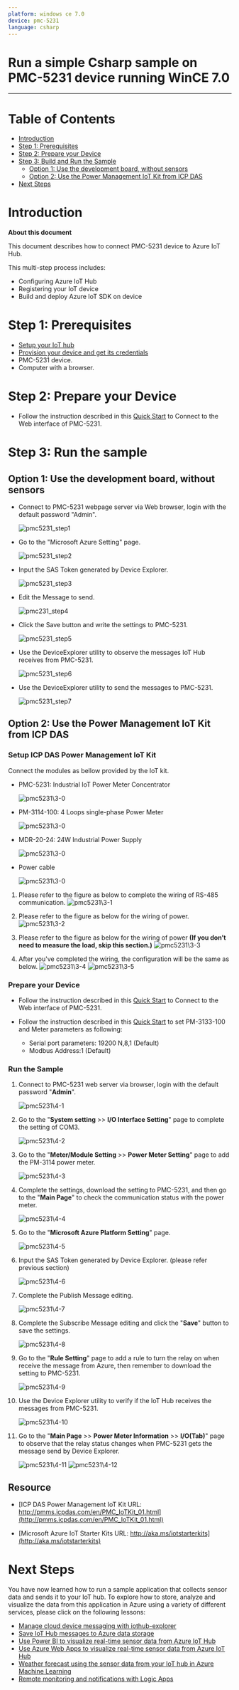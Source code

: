 ```yaml
---
platform: windows ce 7.0
device: pmc-5231
language: csharp
---
```


Run a simple Csharp sample on PMC-5231 device running WinCE 7.0
===
---

# Table of Contents

-   [Introduction](#Introduction)
-   [Step 1: Prerequisites](#Step-1-Prerequisites)
-   [Step 2: Prepare your Device](#Step-2-PrepareDevice)
-   [Step 3: Build and Run the Sample](#Step-3-Build)
    -   [Option 1: Use the development board, without sensors](#Device-Sample)
    -   [Option 2: Use the Power Management IoT Kit from ICP DAS](#Kit01-Sample)
-   [Next Steps](#NextSteps)

<a name="Introduction"></a>
# Introduction

**About this document**

This document describes how to connect PMC-5231 device to Azure IoT Hub.

This multi-step process includes:
-   Configuring Azure IoT Hub
-   Registering your IoT device
-   Build and deploy Azure IoT SDK on device

<a name="Step-1-Prerequisites"></a>
# Step 1: Prerequisites

-   [Setup your IoT hub][lnk-setup-iot-hub]
-   [Provision your device and get its credentials][lnk-manage-iot-hub]
-   PMC-5231 device. 
-   Computer with a browser.

 
<a name="Step-2-PrepareDevice"></a>
# Step 2: Prepare your Device

-   Follow the instruction described in this [Quick Start](http://pmms.icpdas.com/include/PMC_5231/PMC-5231%20Quick%20Start_v3.1.0.pdf) to Connect to the Web interface of PMC-5231.


<a name="Step-3-Build"></a>
# Step 3: Run the sample

<a name="Device-Sample"></a>
## Option 1: Use the development board, without sensors

-   Connect to PMC-5231 webpage server via Web browser, login with the default password "Admin".

    ![pmc5231\_step1](media/pmc5231-1.png)

-   Go to the "Microsoft Azure Setting" page.

    ![pmc5231\_step2](media/pmc5231-2.png)

-   Input the SAS Token generated by Device Explorer.

    ![pmc5231\_step3](media/pmc5231-3.png)

-   Edit the Message to send.

    ![pmc231\_step4](media/pmc5231-4.png)

-   Click the Save button and write the settings to PMC-5231.

    ![pmc5231\_step5](media/pmc5231-5.png)

-   Use the DeviceExplorer utility to observe the messages IoT Hub receives from PMC-5231.

    ![pmc5231\_step6](media/pmc5231-6.png)

-   Use the DeviceExplorer utility to send the messages to PMC-5231.

    ![pmc5231\_step7](media/pmc5231-7.png)

<a name="Kit01-Sample"></a>
## Option 2: Use the Power Management IoT Kit from ICP DAS

### Setup ICP DAS Power Management IoT Kit

Connect the modules as bellow provided by the IoT kit.

- 	PMC-5231: Industrial IoT Power Meter Concentrator
		
	![pmc5231\3-0](media\icp-das-power-management-iot-kit\pmc-5231.png)

- 	PM-3114-100: 4 Loops single-phase Power Meter
	
	![pmc5231\3-0](media\icp-das-power-management-iot-kit\PM-3114-100_01.png)

- 	MDR-20-24: 24W Industrial Power Supply

	![pmc5231\3-0](media\icp-das-power-management-iot-kit\MDR-20-24.png)

- 	Power cable

	![pmc5231\3-0](media\icp-das-power-management-iot-kit\CA-001_la01.png)


1.	Please refer to the figure as below to complete the wiring of RS-485 communication.
	![pmc5231\3-1](media\icp-das-power-management-iot-kit\PMC_10.png)

2.	Please refer to the figure as below for the wiring of power.
	![pmc5231\3-2](media\icp-das-power-management-iot-kit\PMC_11.png)

3.	Please refer to the figure as below for the wiring of power **(If you don’t need to measure the load, skip this section.)**
	![pmc5231\3-3](media\icp-das-power-management-iot-kit\PMC_12.png)

4.	After you've completed the wiring, the configuration will be the same as below.
	![pmc5231\3-4](media\icp-das-power-management-iot-kit\PMC_13.png)
	![pmc5231\3-5](media\icp-das-power-management-iot-kit\PMC_14.png)

### Prepare your Device

-   Follow the instruction described in this [Quick Start](http://pmms.icpdas.com/include/PMC_5231/PMC-5231%20Quick%20Start_v3.1.0.pdf) to Connect to the Web interface of PMC-5231.

-   Follow the instruction described in this [Quick Start](http://ftp.icpdas.com/pub/cd/powermeter/pm-311x/quickstartguide/pm-311x%20quick_start_v1.2_en.pdf) to set PM-3133-100 and Meter parameters as following:
	
    -   Serial port parameters: 19200 N,8,1 (Default)
    -   Modbus Address:1 (Default) 

### Run the Sample

1.	Connect to PMC-5231 web server via browser, login with the default password "**Admin**".
	
	![pmc5231\4-1](media\icp-das-power-management-iot-kit\PMC_15.png)

2.	Go to the "**System setting** >> **I/O Interface Setting**" page to complete the setting of COM3.

	![pmc5231\4-2](media\icp-das-power-management-iot-kit\PMC_16.png)

3.	Go to the "**Meter/Module Setting** >> **Power Meter Setting**" page to add the PM-3114 power meter.

	![pmc5231\4-3](media\icp-das-power-management-iot-kit\PMC_17.png)

4.	Complete the settings, download the setting to PMC-5231, and then go to the "**Main Page**" to check the communication status with the power meter.

	![pmc5231\4-4](media\icp-das-power-management-iot-kit\PMC_18.png)

5.	Go to the "**Microsoft Azure Platform Setting**" page.

	![pmc5231\4-5](media\icp-das-power-management-iot-kit\PMC_19.png)

6.	Input the SAS Token generated by Device Explorer. (please refer previous section)

	![pmc5231\4-6](media\icp-das-power-management-iot-kit\PMC_20.png)

7.	Complete the Publish Message editing.

	![pmc5231\4-7](media\icp-das-power-management-iot-kit\PMC_21.png)

8.	Complete the Subscribe Message editing and click the "**Save**" button to save the settings.

	![pmc5231\4-8](media\icp-das-power-management-iot-kit\PMC_22.png)

9.	Go to the "**Rule Setting**" page to add a rule to turn the relay on when receive the message from Azure, then remember to download the setting to PMC-5231.

	![pmc5231\4-9](media\icp-das-power-management-iot-kit\PMC_23.png)

10.	Use the Device Explorer utility to verify if the IoT Hub receives the messages from PMC-5231.

	![pmc5231\4-10](media\icp-das-power-management-iot-kit\PMC_24.png)

11.	Go to the "**Main Page** >> **Power Meter Information** >> **I/O(Tab)**" page to observe that the relay status changes when PMC-5231 gets the message send by Device Explorer.

	![pmc5231\4-11](media\icp-das-power-management-iot-kit\PMC_25.png)
	![pmc5231\4-12](media\icp-das-power-management-iot-kit\PMC_26.png)

## Resource

-   [ICP DAS Power Management IoT Kit URL: http://pmms.icpdas.com/en/PMC_IoTKit_01.html](http://pmms.icpdas.com/en/PMC_IoTKit_01.html)

-   [Microsoft Azure IoT Starter Kits URL: http://aka.ms/iotstarterkits](http://aka.ms/iotstarterkits)

<a name="NextSteps"></a>
# Next Steps

You have now learned how to run a sample application that collects sensor data and sends it to your IoT hub. To explore how to store, analyze and visualize the data from this application in Azure using a variety of different services, please click on the following lessons:

-   [Manage cloud device messaging with iothub-explorer]
-   [Save IoT Hub messages to Azure data storage]
-   [Use Power BI to visualize real-time sensor data from Azure IoT Hub]
-   [Use Azure Web Apps to visualize real-time sensor data from Azure IoT Hub]
-   [Weather forecast using the sensor data from your IoT hub in Azure Machine Learning]
-   [Remote monitoring and notifications with Logic Apps]   

[Manage cloud device messaging with iothub-explorer]: https://docs.microsoft.com/en-us/azure/iot-hub/iot-hub-explorer-cloud-device-messaging
[Save IoT Hub messages to Azure data storage]: https://docs.microsoft.com/en-us/azure/iot-hub/iot-hub-store-data-in-azure-table-storage
[Use Power BI to visualize real-time sensor data from Azure IoT Hub]: https://docs.microsoft.com/en-us/azure/iot-hub/iot-hub-live-data-visualization-in-power-bi
[Use Azure Web Apps to visualize real-time sensor data from Azure IoT Hub]: https://docs.microsoft.com/en-us/azure/iot-hub/iot-hub-live-data-visualization-in-web-apps
[Weather forecast using the sensor data from your IoT hub in Azure Machine Learning]: https://docs.microsoft.com/en-us/azure/iot-hub/iot-hub-weather-forecast-machine-learning
[Remote monitoring and notifications with Logic Apps]: https://docs.microsoft.com/en-us/azure/iot-hub/iot-hub-monitoring-notifications-with-azure-logic-apps
[lnk-setup-iot-hub]: ../setup_iothub.md
[lnk-manage-iot-hub]: ../manage_iot_hub.md
